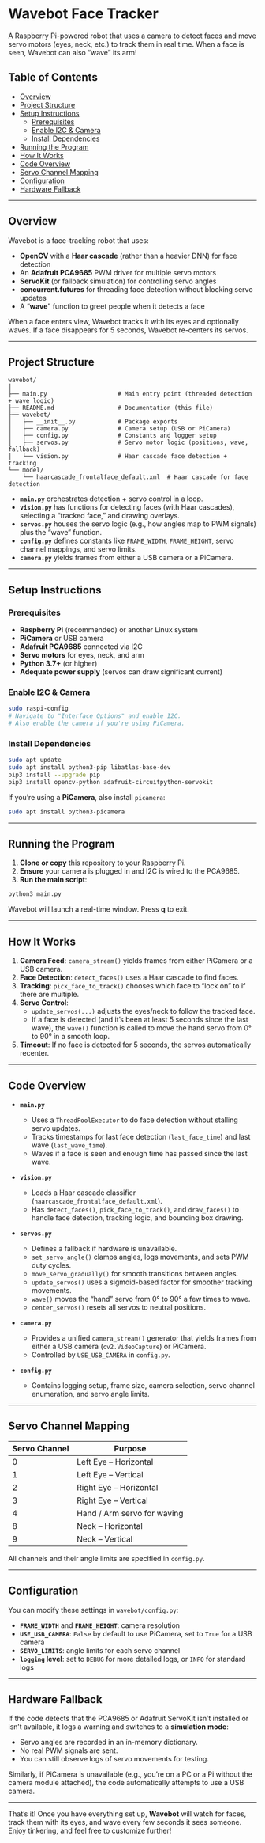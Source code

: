 # Wavebot Face Tracker

A Raspberry Pi-powered robot that uses a camera to detect faces and move servo motors (eyes, neck, etc.) to track them in real time. When a face is seen, Wavebot can also “wave” its arm!

## Table of Contents

- [Overview](#overview)
- [Project Structure](#project-structure)
- [Setup Instructions](#setup-instructions)
  - [Prerequisites](#prerequisites)
  - [Enable I2C & Camera](#enable-i2c--camera)
  - [Install Dependencies](#install-dependencies)
- [Running the Program](#running-the-program)
- [How It Works](#how-it-works)
- [Code Overview](#code-overview)
- [Servo Channel Mapping](#servo-channel-mapping)
- [Configuration](#configuration)
- [Hardware Fallback](#hardware-fallback)

---

## Overview

Wavebot is a face-tracking robot that uses:

- **OpenCV** with a **Haar cascade** (rather than a heavier DNN) for face detection
- An **Adafruit PCA9685** PWM driver for multiple servo motors
- **ServoKit** (or fallback simulation) for controlling servo angles
- **concurrent.futures** for threading face detection without blocking servo updates
- A “**wave**” function to greet people when it detects a face

When a face enters view, Wavebot tracks it with its eyes and optionally waves. If a face disappears for 5 seconds, Wavebot re-centers its servos.

---

## Project Structure

```
wavebot/
│
├── main.py                    # Main entry point (threaded detection + wave logic)
├── README.md                  # Documentation (this file)
├── wavebot/
│   ├── __init__.py            # Package exports
│   ├── camera.py              # Camera setup (USB or PiCamera)
│   ├── config.py              # Constants and logger setup
│   ├── servos.py              # Servo motor logic (positions, wave, fallback)
│   └── vision.py              # Haar cascade face detection + tracking
└── model/
    └── haarcascade_frontalface_default.xml  # Haar cascade for face detection
```

- **`main.py`** orchestrates detection + servo control in a loop.
- **`vision.py`** has functions for detecting faces (with Haar cascades), selecting a “tracked face,” and drawing overlays.
- **`servos.py`** houses the servo logic (e.g., how angles map to PWM signals) plus the “wave” function.
- **`config.py`** defines constants like `FRAME_WIDTH`, `FRAME_HEIGHT`, servo channel mappings, and servo limits.
- **`camera.py`** yields frames from either a USB camera or a PiCamera.

---

## Setup Instructions

### Prerequisites

- **Raspberry Pi** (recommended) or another Linux system
- **PiCamera** or USB camera
- **Adafruit PCA9685** connected via I2C
- **Servo motors** for eyes, neck, and arm
- **Python 3.7+** (or higher)
- **Adequate power supply** (servos can draw significant current)

### Enable I2C & Camera

```bash
sudo raspi-config
# Navigate to "Interface Options" and enable I2C.
# Also enable the camera if you're using PiCamera.
```

### Install Dependencies

```bash
sudo apt update
sudo apt install python3-pip libatlas-base-dev
pip3 install --upgrade pip
pip3 install opencv-python adafruit-circuitpython-servokit
```

If you’re using a **PiCamera**, also install `picamera`:

```bash
sudo apt install python3-picamera
```

---

## Running the Program

1. **Clone or copy** this repository to your Raspberry Pi.
2. **Ensure** your camera is plugged in and I2C is wired to the PCA9685.
3. **Run the main script**:

```bash
python3 main.py
```

Wavebot will launch a real-time window. Press **q** to exit.

---

## How It Works

1. **Camera Feed**: `camera_stream()` yields frames from either PiCamera or a USB camera.
2. **Face Detection**: `detect_faces()` uses a Haar cascade to find faces.
3. **Tracking**: `pick_face_to_track()` chooses which face to “lock on” to if there are multiple.
4. **Servo Control**:
   - `update_servos(...)` adjusts the eyes/neck to follow the tracked face.
   - If a face is detected (and it’s been at least 5 seconds since the last wave), the `wave()` function is called to move the hand servo from 0° to 90° in a smooth loop.
5. **Timeout**: If no face is detected for 5 seconds, the servos automatically recenter.

---

## Code Overview

- **`main.py`**

  - Uses a `ThreadPoolExecutor` to do face detection without stalling servo updates.
  - Tracks timestamps for last face detection (`last_face_time`) and last wave (`last_wave_time`).
  - Waves if a face is seen and enough time has passed since the last wave.

- **`vision.py`**

  - Loads a Haar cascade classifier (`haarcascade_frontalface_default.xml`).
  - Has `detect_faces()`, `pick_face_to_track()`, and `draw_faces()` to handle face detection, tracking logic, and bounding box drawing.

- **`servos.py`**

  - Defines a fallback if hardware is unavailable.
  - `set_servo_angle()` clamps angles, logs movements, and sets PWM duty cycles.
  - `move_servo_gradually()` for smooth transitions between angles.
  - `update_servos()` uses a sigmoid-based factor for smoother tracking movements.
  - `wave()` moves the “hand” servo from 0° to 90° a few times to wave.
  - `center_servos()` resets all servos to neutral positions.

- **`camera.py`**

  - Provides a unified `camera_stream()` generator that yields frames from either a USB camera (`cv2.VideoCapture`) or PiCamera.
  - Controlled by `USE_USB_CAMERA` in `config.py`.

- **`config.py`**
  - Contains logging setup, frame size, camera selection, servo channel enumeration, and servo angle limits.

---

## Servo Channel Mapping

| Servo Channel | Purpose                     |
| ------------- | --------------------------- |
| 0             | Left Eye – Horizontal       |
| 1             | Left Eye – Vertical         |
| 2             | Right Eye – Horizontal      |
| 3             | Right Eye – Vertical        |
| 4             | Hand / Arm servo for waving |
| 8             | Neck – Horizontal           |
| 9             | Neck – Vertical             |

All channels and their angle limits are specified in `config.py`.

---

## Configuration

You can modify these settings in `wavebot/config.py`:

- **`FRAME_WIDTH`** and **`FRAME_HEIGHT`**: camera resolution
- **`USE_USB_CAMERA`**: `False` by default to use PiCamera, set to `True` for a USB camera
- **`SERVO_LIMITS`**: angle limits for each servo channel
- **`logging` level**: set to `DEBUG` for more detailed logs, or `INFO` for standard logs

---

## Hardware Fallback

If the code detects that the PCA9685 or Adafruit ServoKit isn’t installed or isn’t available, it logs a warning and switches to a **simulation mode**:

- Servo angles are recorded in an in-memory dictionary.
- No real PWM signals are sent.
- You can still observe logs of servo movements for testing.

Similarly, if PiCamera is unavailable (e.g., you’re on a PC or a Pi without the camera module attached), the code automatically attempts to use a USB camera.

---

That’s it! Once you have everything set up, **Wavebot** will watch for faces, track them with its eyes, and wave every few seconds it sees someone. Enjoy tinkering, and feel free to customize further!
